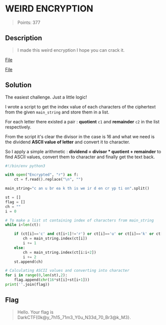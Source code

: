 # WEIRD ENCRYPTION
> Points: 377

## Description
> I made this weird encryption I hope you can crack it.

[File](https://mega.nz/file/rt1GiIhb#YZzFsf07O-BVKugJSJoRQkazgs6I_pLMD_zISg6VGt0)

[File](https://mega.nz/file/rt1GiIhb#YZzFsf07O-BVKugJSJoRQkazgs6I_pLMD_zISg6VGt0)

## Solution
The easiest challenge. Just a little logic!

I wrote a script to get the index value of each characters of the ciphertext from the given `main_string` and store them in a list.

For each letter there existed a pair : **quotient** `c1` and **remainder** `c2` in the list respectively.

From the script it's clear the divisor in the case is 16 and what we need is the dividend **ASCII value of letter** and convert it to character.

So I apply a simple arithmetic : **dividend = divisor * quotient + remainder** to find ASCII values, convert them to character and finally get the text back.

```py
#!/bin/env python3

with open("Encrypted", "r") as f:
	ct = f.read().replace("\n", "")

main_string="c an u br ea k th is we ir d en cr yp ti on".split()

st = []
flag = []
ch = ""
i = 0

# To make a list st containing index of characters from main_string
while i<len(ct):

	if (ct[i]=='c' and ct[i+1]!='r') or ct[i]=='u' or ct[i]=='k' or ct[i]=='d':
		ch = main_string.index(ct[i])
		i += 1
	else:
		ch = main_string.index(ct[i:i+2])
		i += 2
	st.append(ch)

# Calculating ASCII values and converting into character
for i in range(0,len(st),2):
	flag.append(chr(16*st[i]+st[i+1]))
print(''.join(flag))
```

## Flag
> Hello. Your flag is DarkCTF{0k@y_7h15_71m3_Y0u_N33d_70_Br3@k_M3}.

